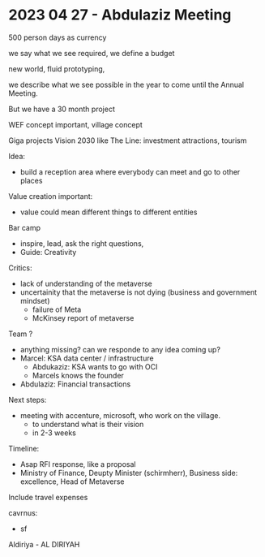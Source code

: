 # 2023 04 27 - Abdulaziz Meeting

500 person days as currency

we say what we see required, we define a budget

new world, fluid prototyping,

we describe what we see possible in the year to come until the Annual Meeting.

But we have a 30 month project

WEF concept important, village concept

Giga projects Vision 2030 like The Line: investment attractions, tourism

Idea:

- build a reception area where everybody can meet and go to other places

Value creation important:

- value could mean different things to different entities

Bar camp

- inspire, lead, ask the right questions,
- Guide: Creativity

Critics:

- lack of understanding of the metaverse
- uncertainity that the metaverse is not dying (business and government mindset)
  - failure of Meta
  - McKinsey report of metaverse

Team ?

- anything missing? can we responde to any idea coming up?
- Marcel: KSA data center / infrastructure
  - Abdukaziz: KSA wants to go with OCI
  - Marcels knows the founder
- Abdulaziz: Financial transactions

Next steps:

- meeting with accenture, microsoft, who work on the village.
  - to understand what is their vision
  - in 2-3 weeks

Timeline:

- Asap RFI response, like a proposal
- Ministry of Finance, Deupty Minister (schirmherr), Business side: excellence, Head of Metaverse

Include travel expenses

cavrnus:

- sf

Aldiriya - AL DIRIYAH